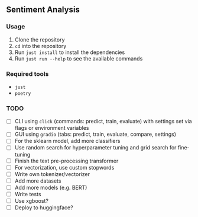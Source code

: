 Sentiment Analysis
---

### Usage
1. Clone the repository
2. `cd` into the repository
3. Run `just install` to install the dependencies
4. Run `just run --help` to see the available commands


### Required tools
- `just`
- `poetry`

### TODO
- [ ] CLI using `click` (commands: predict, train, evaluate) with settings set via flags or environment variables
- [ ] GUI using `gradio` (tabs: predict, train, evaluate, compare, settings)
- [ ] For the sklearn model, add more classifiers
- [ ] Use random search for hyperparameter tuning and grid search for fine-tuning
- [ ] Finish the text pre-processing transformer
- [ ] For vectorization, use custom stopwords
- [ ] Write own tokenizer/vectorizer
- [ ] Add more datasets
- [ ] Add more models (e.g. BERT)
- [ ] Write tests
- [ ] Use xgboost?
- [ ] Deploy to huggingface?
